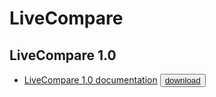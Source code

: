 # LiveCompare

## LiveCompare 1.0

* [LiveCompare 1.0 documentation](https://media.githubusercontent.com/media/EnterpriseDB/docs-archive/main/docs/livecompare/livecompare_v1_documentation.pdf) <button>[download](https://media.githubusercontent.com/media/EnterpriseDB/docs-archive/main/livecompare/livecompare_v1_documentation.pdf?download=true)</button>


